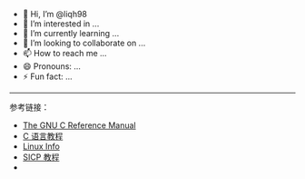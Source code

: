 - 👋 Hi, I’m @liqh98
- 👀 I’m interested in ...
- 🌱 I’m currently learning ...
- 💞️ I’m looking to collaborate on ...
- 📫 How to reach me ...
- 😄 Pronouns: ...
- ⚡ Fun fact: ...


----


参考链接：

* [The GNU C Reference Manual](https://www.gnu.org/software/gnu-c-manual/gnu-c-manual.html)
* [C 语言教程](https://wangdoc.com/clang/)
* [Linux Info ](https://www.linfo.org/)
* [SICP 教程](https://mitp-content-server.mit.edu/books/content/sectbyfn/books_pres_0/6515/sicp.zip/index.html)
* []()

<!---
liqh98/liqh98 is a ✨ special ✨ repository because its `README.md` (this file) appears on your GitHub profile.
You can click the Preview link to take a look at your changes.
--->




